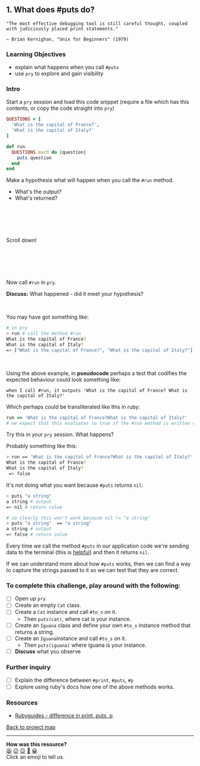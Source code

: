 ## 1. What does #puts do?

```
"The most effective debugging tool is still careful thought, coupled with judiciously placed print statements."

— Brian Kernighan, "Unix for Beginners" (1979)
```

### Learning Objectives
- explain what happens when you call `#puts`
- use `pry` to explore and gain visibility

### Intro

Start a `pry` session and load this code snippet (require a file which has this contents, or copy the code straight into `pry`)

```ruby
QUESTIONS = [
  'What is the capital of France?',
  'What is the capital of Italy?'
]

def run
  QUESTIONS.each do |question|
    puts question
  end
end
```

Make a hypothesis what will happen when you call the `#run` method.

- What's the output?
- What's returned?

<br/>
<br/>
<br/>
<br/>

Scroll down!

<br/>
<br/>
<br/>
<br/>

Now call `#run` in `pry`.

**Discuss:** What happened - did it meet your hypothesis?

<br/>

You may have got something like:

```sh
# in pry
> run # call the method #run
What is the capital of France?
What is the capital of Italy?
=> ["What is the capital of France?", "What is the capital of Italy?"]
```

<br/>

Using the above example, in **pseudocode** perhaps a test that codifies the expected behaviour could look something like:

`when I call #run, it outputs 'What is the capital of France? What is the capital of Italy?'`

Which perhaps could be transliterated like this in ruby:

```ruby
run == 'What is the capital of France?What is the capital of Italy?'
# we expect that this evaluates to true if the #run method is written correctly
```

Try this in your `pry` session. What happens?

Probably something like this:

```sh
> run == 'What is the capital of France?What is the capital of Italy?'
What is the capital of France?
What is the capital of Italy?
 => false

```

It's not doing what you want because `#puts` returns `nil`:

```sh
> puts "a string"
a string # output
=> nil # return value

# so clearly this won't work because nil != "a string"
> puts "a string"  == "a string"
a string # output
=> false # return value
```

Every time we call the method `#puts` in our application code we're sending data to the terminal (this is [helpful](https://stackoverflow.com/questions/189562/what-is-the-proper-name-for-doing-debugging-by-adding-print-statements)) and then it returns `nil`.

If we can understand more about how `#puts` works, then we can find a way to capture the strings passed to it so we can test that they are correct.

### To complete this challenge, play around with the following:
 - [ ] Open up  `pry`
 - [ ] Create an empty `Cat` class.
 - [ ] Create a `Cat` instance and call `#to_s` on it.
    - Then `puts(cat)`, where cat is your instance.
 - [ ] Create an `Iguana` class and define your own `#to_s` instance method that returns a string.
 - [ ] Create an `Iguana`instance and call `#to_s` on it.
    - Then `puts(iguana)` where iguana is your instance.
 - [ ] **Discuss** what you observe

### Further inquiry
 - [ ] Explain the difference between `#print`, `#puts`, `#p`
 - [ ] Explore using ruby's docs how one of the above methods works.

### Resources

 - [Rubyguides - difference in print, puts, p](https://www.rubyguides.com/2018/10/puts-vs-print/)

[Back to project map](./README.md#project-map)

<!-- BEGIN GENERATED SECTION DO NOT EDIT -->

---

**How was this resource?**  
[😫](https://airtable.com/shrUJ3t7KLMqVRFKR?prefill_Repository=skills-workshops&prefill_File=practicals/adventures/testing-eye-oh/1-what-does-puts-do.md&prefill_Sentiment=😫) [😕](https://airtable.com/shrUJ3t7KLMqVRFKR?prefill_Repository=skills-workshops&prefill_File=practicals/adventures/testing-eye-oh/1-what-does-puts-do.md&prefill_Sentiment=😕) [😐](https://airtable.com/shrUJ3t7KLMqVRFKR?prefill_Repository=skills-workshops&prefill_File=practicals/adventures/testing-eye-oh/1-what-does-puts-do.md&prefill_Sentiment=😐) [🙂](https://airtable.com/shrUJ3t7KLMqVRFKR?prefill_Repository=skills-workshops&prefill_File=practicals/adventures/testing-eye-oh/1-what-does-puts-do.md&prefill_Sentiment=🙂) [😀](https://airtable.com/shrUJ3t7KLMqVRFKR?prefill_Repository=skills-workshops&prefill_File=practicals/adventures/testing-eye-oh/1-what-does-puts-do.md&prefill_Sentiment=😀)  
Click an emoji to tell us.

<!-- END GENERATED SECTION DO NOT EDIT -->
